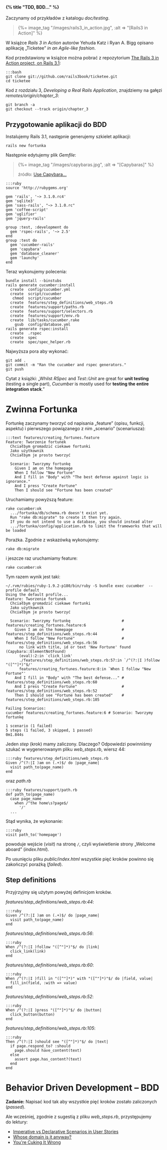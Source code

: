 #### {% title "TDD, BDD…" %}

Zaczynamy od przykładów z katalogu *doc/testing*.

<blockquote>
  {%= image_tag "/images/rails3_in_action.jpg", :alt => "[Rails3 in Action]" %}
</blockquote>

W książce *Rails 3 in Action* autorów Yehuda Katz i Ryan A. Bigg
opisano aplikację „Ticketee” *in an Agile-like fashion*.

Kod przedstawiony w książce można pobrać z repozytorium
[The Rails 3 in Action project, on Rails 3.1](https://github.com/rails3book/ticketee):

    :::bash
    git clone git://github.com/rails3book/ticketee.git
    cd ticketee

Kod z rozdziału 3, *Developing a Real Rails Application*,
znajdziemy na gałęzi *remotes/origin/chapter_3*:

    git branch -a
    git checkout --track origin/chapter_3


## Przygotowanie aplikacji do BDD

Instalujemy Rails 3.1, następnie generujemy szkielet aplikacji:

    rails new fortunka

Następnie edytujemy plik *Gemfile*:

<blockquote>
{%= image_tag "/images/capybaras.jpg", :alt => "[Capybaras]" %}
<p class="author">źródło: <a href="http://robots.thoughtbot.com/post/8087279685/use-capybara-on-any-html-fragment-or-page">Use Capybara…</a></p>
</blockquote>

    :::ruby
    source 'http://rubygems.org'

    gem 'rails', '~> 3.1.0.rc4'
    gem 'sqlite3'
    gem 'sass-rails', "~> 3.1.0.rc"
    gem 'coffee-script'
    gem 'uglifier'
    gem 'jquery-rails'

    group :test, :development do
      gem 'rspec-rails', '~> 2.5'
    end
    group :test do
      gem 'cucumber-rails'
      gem 'capybara'
      gem 'database_cleaner'
      gem 'launchy'
    end

Teraz wykonujemy polecenia:

    bundle install --binstubs
    rails generate cucumber:install
      create  config/cucumber.yml
      create  script/cucumber
       chmod  script/cucumber
      create  features/step_definitions/web_steps.rb
      create  features/support/paths.rb
      create  features/support/selectors.rb
      create  features/support/env.rb
      create  lib/tasks/cucumber.rake
        gsub  config/database.yml
    rails generate rspec:install
      create  .rspec
      create  spec
      create  spec/spec_helper.rb

Najwyższa pora aby wykonać:

    git add .
    git commit -m "Ran the cucumber and rspec generators."
    git push

Cytat z książki: „Whilst *RSpec* and *Test::Unit* are great for **unit
testing** (testing a single part), *Cucumber* is mostly used for
**testing the entire integration stack**.”


# Zwinna Fortunka

Fortunkę zaczynamy tworzyć od napisania „feature” (opisu, funkcji, aspektu)
i pierwszego powiązanego z nim „scenario” (scenariusza):

    :::text features/creating_fortunes.feature
    Feature: Tworzenie fortunek
      Chciałbym gromadzić ciekawe fortunki
      Jako użytkownik
      Chciałbym je prosto tworzyć

      Scenario: Tworzymy fortunkę
        Given I am on the homepage
        When I follow "New Fortune"
        And I fill in "Body" with "The best defense against logic is ignorance."
        And I press "Create Fortune"
        Then I should see "Fortune has been created"

Uruchamiamy powyższą feature:

    rake cucumber:ok
      .../fortunka/db/schema.rb doesn't exist yet.
      Run "rake db:migrate" to create it then try again.
      If you do not intend to use a database, you should instead alter
      .../fortunka/config/application.rb to limit the frameworks that will be loaded

Porażka. Zgodnie z wskazówką wykonujemy:

    rake db:migrate

i jeszcze raz uruchamiamy feature:

    rake cucumber:ok

Tym razem wynik jest taki:

    ~/.rvm/rubies/ruby-1.9.2-p180/bin/ruby -S bundle exec cucumber  --profile default
    Using the default profile...
    Feature: Tworzenie fortunek
      Chciałbym gromadzić ciekawe fortunki
      Jako użytkownik
      Chciałbym je prosto tworzyć

      Scenario: Tworzymy fortunkę                       # features/creating_fortunes.feature:6
        Given I am on the homepage                      # features/step_definitions/web_steps.rb:44
        When I follow "New Fortune"                     # features/step_definitions/web_steps.rb:56
          no link with title, id or text 'New Fortune' found (Capybara::ElementNotFound)
          (eval):2:in `click_link'
          ./features/step_definitions/web_steps.rb:57:in `/^(?:|I )follow "([^"]*)"$/'
          features/creating_fortunes.feature:8:in `When I follow "New Fortune"'
        And I fill in "Body" with "The best defense..." # features/step_definitions/web_steps.rb:60
        And I press "Create Fortune"                    # features/step_definitions/web_steps.rb:52
        Then I should see "Fortune has been created"    # features/step_definitions/web_steps.rb:105

    Failing Scenarios:
    cucumber features/creating_fortunes.feature:6 # Scenario: Tworzymy fortunkę

    1 scenario (1 failed)
    5 steps (1 failed, 3 skipped, 1 passed)
    0m1.844s

Jeden *step* (krok) mamy zaliczony. Dlaczego?
Odpowiedzi powinniśmy szukać w wygenerowanym
pliku *web_steps.rb*, wiersz 44:

    :::ruby features/step_definitions/web_steps.rb
    Given /^(?:|I )am on (.+)$/ do |page_name|
      visit path_to(page_name)
    end

oraz *path.rb*

    :::ruby features/support/path.rb
    def path_to(page_name)
      case page_name
        when /^the home\s?page$/
          '/'
      ...

Stąd wynika, że wykonanie:

    :::ruby
    visit path_to('homepage')

powoduje wejście (*visit*) na stronę `/`, czyli
wyświetlenie strony „Welcome aboard” (*index.html*).

Po usunięciu pliku *public/index.html* wszystkie
pięć kroków powinno się zakończyć porażką (*failed*).


## Step definitions

Przyjrzyjmy się użytym powyżej definicjom kroków.

*features/step_definitions/web_steps.rb:44*:

    :::ruby
    Given /^(?:|I )am on (.+)$/ do |page_name|
      visit path_to(page_name)
    end

*features/step_definitions/web_steps.rb:56*:

    :::ruby
    When /^(?:|I )follow "([^"]*)"$/ do |link|
      click_link(link)
    end

*features/step_definitions/web_steps.rb:60*:

    :::ruby
    When /^(?:|I )fill in "([^"]*)" with "([^"]*)"$/ do |field, value|
      fill_in(field, :with => value)
    end

*features/step_definitions/web_steps.rb:52*:

    :::ruby
    When /^(?:|I )press "([^"]*)"$/ do |button|
      click_button(button)
    end

*features/step_definitions/web_steps.rb:105*:

    :::ruby
    Then /^(?:|I )should see "([^"]*)"$/ do |text|
      if page.respond_to? :should
        page.should have_content(text)
      else
        assert page.has_content?(text)
      end
    end


# Behavior Driven Development – BDD

**Zadanie:**
Napisać kod tak aby wszystkie pięć kroków zostało zaliczonych (*passed*).

Ale wcześniej, zgodnie z sugestią z pliku *web_steps.rb*,
przystępujemy do lektury:

* [Imperative vs Declarative Scenarios in User Stories](http://benmabey.com/2008/05/19/imperative-vs-declarative-scenarios-in-user-stories.html)
* [Whose domain is it anyway?](http://dannorth.net/2011/01/31/whose-domain-is-it-anyway/)
* [You're Cuking It Wrong](http://elabs.se/blog/15-you-re-cuking-it-wrong)
